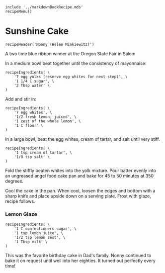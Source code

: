 ~~~ markdown-script
include '../markdownBookRecipe.mds'
recipeMenu()
~~~

# Sunshine Cake

~~~ markdown-script
recipeHeader('Nonny (Helen Minkiewitz)')
~~~

A two time blue ribbon winner at the Oregon State Fair in Salem

In a medium bowl beat together until the consistency of mayonnaise:

~~~ markdown-script
recipeIngredients( \
    '7 egg yolks (reserve egg whites for next step)', \
    '1 1/4 C sugar', \
    '2 Tbsp water' \
)
~~~

Add and stir in:

~~~ markdown-script
recipeIngredients( \
    '7 egg whites', \
    '1/2 fresh lemon, juiced', \
    '1 zest of the whole lemon', \
    '1 C flour' \
)
~~~

In a large bowl, beat the egg whites, cream of tartar, and salt until very stiff.

~~~ markdown-script
recipeIngredients( \
    '1 tsp cream of tartar', \
    '1/8 tsp salt' \
)
~~~

Fold the stiffly beaten whites into the yolk mixture. Pour batter evenly into an ungreased angel
food cake pan and bake for 45 to 50 minutes at 350 degrees.

Cool the cake in the pan. When cool, loosen the edges and bottom with a sharp knife and place upside
down on a serving plate. Frost with glaze, recipe follows.


### Lemon Glaze

~~~ markdown-script
recipeIngredients( \
    '1 C confectioners sugar', \
    '1 tsp lemon juice', \
    '1/2 tsp lemon zest', \
    '1 Tbsp milk' \
)
~~~

This was the favorite birthday cake in Dad's family. Nonny continued to bake it on request until
well into her eighties. It turned out perfectly every time!
